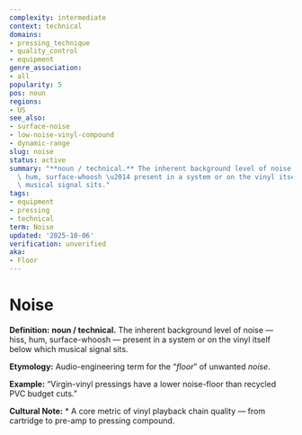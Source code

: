 ```yaml
---
complexity: intermediate
context: technical
domains:
- pressing_technique
- quality_control
- equipment
genre_association:
- all
popularity: 5
pos: noun
regions:
- US
see_also:
- surface-noise
- low-noise-vinyl-compound
- dynamic-range
slug: noise
status: active
summary: "**noun / technical.** The inherent background level of noise \u2014 hiss,\
  \ hum, surface-whoosh \u2014 present in a system or on the vinyl itself below which\
  \ musical signal sits."
tags:
- equipment
- pressing
- technical
term: Noise
updated: '2025-10-06'
verification: unverified
aka:
- Floor
---
```


# Noise

**Definition:** **noun / technical.** The inherent background level of noise — hiss, hum, surface-whoosh — present in a system or on the vinyl itself below which musical signal sits.

**Etymology:** Audio-engineering term for the “*floor*” of unwanted *noise*.

**Example:** “Virgin-vinyl pressings have a lower noise-floor than recycled PVC budget cuts.”

**Cultural Note:** * A core metric of vinyl playback chain quality — from cartridge to pre-amp to pressing compound.

